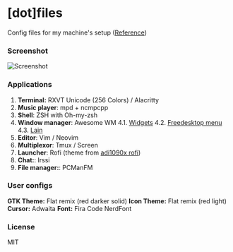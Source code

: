# [dot]files

Config files for my machine's setup ([Reference](https://antelo.medium.com/how-to-manage-your-dotfiles-with-git-f7aeed8adf8b))

### Screenshot

![Screenshot](./Imágenes/screenshots/dotfiles.png '¡SCREENSHOT!')

### Applications

1. **Terminal:** RXVT Unicode (256 Colors) / Alacritty
2. **Music player**: mpd + ncmpcpp
3. **Shell**: ZSH with Oh-my-zsh
4. **Window manager**: Awesome WM
    4.1. [Widgets](https://github.com/streetturtle/awesome-wm-widgets)
    4.2. [Freedesktop menu](https://github.com/lcpz/awesome-freedesktop)
    4.3. [Lain](https://github.com/lcpz/lain)
5. **Editor**: Vim / Neovim
6. **Multiplexor**: Tmux / Screen
7. **Launcher**: Rofi (theme from [adi1090x rofi](https://github.com/adi1090x/rofi))
8. **Chat:**: Irssi
9. **File manager:**: PCManFM

### User configs

**GTK Theme:** Flat remix (red darker solid)
**Icon Theme:** Flat remix (red light)
**Cursor:** Adwaita
**Font:** Fira Code NerdFont

### License

MIT
